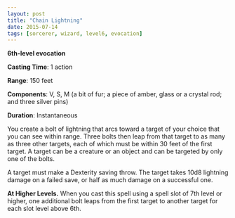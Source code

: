 ```yaml
---
layout: post
title: "Chain Lightning"
date: 2015-07-14
tags: [sorcerer, wizard, level6, evocation]
---
```


**6th-level evocation**

**Casting Time**: 1 action

**Range**: 150 feet

**Components**: V, S, M (a bit of fur; a piece of amber, glass or a crystal rod; and three silver pins)

**Duration**: Instantaneous

You create a bolt of lightning that arcs toward a target of your choice that you can see within range. Three bolts then leap from that target to as many as three other targets, each of which must be within 30 feet of the first target. A target can be a creature or an object and can be targeted by only one of the bolts.

A target must make a Dexterity saving throw. The target takes 10d8 lightning damage on a failed save, or half as much damage on a successful one.

**At Higher Levels.** When you cast this spell using a spell slot of 7th level or higher, one additional bolt leaps from the first target to another target for each slot level above 6th.
